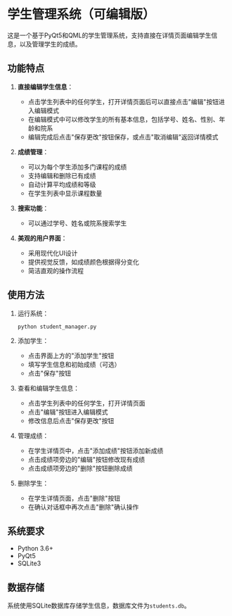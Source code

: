 # 学生管理系统（可编辑版）

这是一个基于PyQt5和QML的学生管理系统，支持直接在详情页面编辑学生信息，以及管理学生的成绩。

## 功能特点

1. **直接编辑学生信息**：
   - 点击学生列表中的任何学生，打开详情页面后可以直接点击"编辑"按钮进入编辑模式
   - 在编辑模式中可以修改学生的所有基本信息，包括学号、姓名、性别、年龄和院系
   - 编辑完成后点击"保存更改"按钮保存，或点击"取消编辑"返回详情模式

2. **成绩管理**：
   - 可以为每个学生添加多门课程的成绩
   - 支持编辑和删除已有成绩
   - 自动计算平均成绩和等级
   - 在学生列表中显示课程数量

3. **搜索功能**：
   - 可以通过学号、姓名或院系搜索学生

4. **美观的用户界面**：
   - 采用现代化UI设计
   - 提供视觉反馈，如成绩颜色根据得分变化
   - 简洁直观的操作流程

## 使用方法

1. 运行系统：
   ```
   python student_manager.py
   ```

2. 添加学生：
   - 点击界面上方的"添加学生"按钮
   - 填写学生信息和初始成绩（可选）
   - 点击"保存"按钮

3. 查看和编辑学生信息：
   - 点击学生列表中的任何学生，打开详情页面
   - 点击"编辑"按钮进入编辑模式
   - 修改信息后点击"保存更改"按钮

4. 管理成绩：
   - 在学生详情页中，点击"添加成绩"按钮添加新成绩
   - 点击成绩项旁边的"编辑"按钮修改现有成绩
   - 点击成绩项旁边的"删除"按钮删除成绩

5. 删除学生：
   - 在学生详情页面，点击"删除"按钮
   - 在确认对话框中再次点击"删除"确认操作

## 系统要求

- Python 3.6+
- PyQt5
- SQLite3

## 数据存储

系统使用SQLite数据库存储学生信息，数据库文件为`students.db`。
